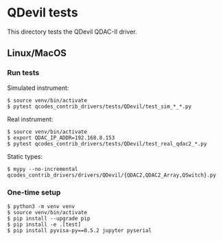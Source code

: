 # QDevil tests

This directory tests the QDevil QDAC-II driver.

## Linux/MacOS

### Run tests

Simulated instrument:

    $ source venv/bin/activate
    $ pytest qcodes_contrib_drivers/tests/QDevil/test_sim_*_*.py

Real instrument:

    $ source venv/bin/activate
    $ export QDAC_IP_ADDR=192.168.8.153
    $ pytest qcodes_contrib_drivers/tests/QDevil/test_real_qdac2_*.py

Static types:

    $ mypy --no-incremental qcodes_contrib_drivers/drivers/QDevil/{QDAC2,QDAC2_Array,QSwitch}.py

### One-time setup

    $ python3 -m venv venv
    $ source venv/bin/activate
    $ pip install --upgrade pip
    $ pip install -e .[test]
    $ pip install pyvisa-py==0.5.2 jupyter pyserial
